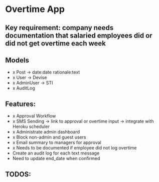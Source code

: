 # Overtime App

## Key requirement: company needs documentation that salaried employees did or did not get overtime each week

## Models
- x Post -> date:date rationale:text
- x User -> Devise
- x AdminUser -> STI
- x AuditLog

## Features:
- x Approval Workflow
- x SMS Sending -> link to approval or overtime input -> integrate with Heroku scheduler
- x Administrate admin dashboard
- x Block non-admin and guest users
- x Email summary to managers for approval
- x Needs to be documented if employee did not log overtime
- Create an audit log for each text message
- Need to update end_date when confirmed

## TODOS: